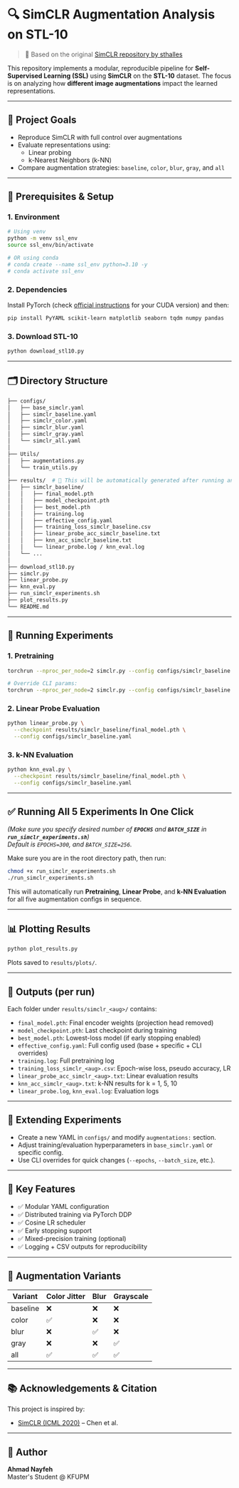 # 🔍 SimCLR Augmentation Analysis on STL-10

> 🧭 Based on the original [SimCLR repository by sthalles](https://github.com/sthalles/SimCLR/tree/master)

This repository implements a modular, reproducible pipeline for **Self-Supervised Learning (SSL)** using **SimCLR** on the **STL-10** dataset. The focus is on analyzing how **different image augmentations** impact the learned representations.

---

## 📌 Project Goals

- Reproduce SimCLR with full control over augmentations
- Evaluate representations using:
  - Linear probing
  - k-Nearest Neighbors (k-NN)
- Compare augmentation strategies: `baseline`, `color`, `blur`, `gray`, and `all`

---

## 🧰 Prerequisites & Setup

### 1. Environment

```bash
# Using venv
python -m venv ssl_env
source ssl_env/bin/activate

# OR using conda
# conda create --name ssl_env python=3.10 -y
# conda activate ssl_env
```

### 2. Dependencies

Install PyTorch (check [official instructions](https://pytorch.org/get-started/locally/) for your CUDA version) and then:

```bash
pip install PyYAML scikit-learn matplotlib seaborn tqdm numpy pandas
```

### 3. Download STL-10

```bash
python download_stl10.py
```

---

## 🗂️ Directory Structure

```bash
├── configs/
│   ├── base_simclr.yaml
│   ├── simclr_baseline.yaml
│   ├── simclr_color.yaml
│   ├── simclr_blur.yaml
│   ├── simclr_gray.yaml
│   └── simclr_all.yaml
│
├── Utils/
│   ├── augmentations.py
│   └── train_utils.py
│
├── results/  # 🔄 This will be automatically generated after running any experiment
│   ├── simclr_baseline/
│   │   ├── final_model.pth
│   │   ├── model_checkpoint.pth
│   │   ├── best_model.pth
│   │   ├── training.log
│   │   ├── effective_config.yaml
│   │   ├── training_loss_simclr_baseline.csv
│   │   ├── linear_probe_acc_simclr_baseline.txt
│   │   ├── knn_acc_simclr_baseline.txt
│   │   └── linear_probe.log / knn_eval.log
│   └── ...
│
├── download_stl10.py
├── simclr.py
├── linear_probe.py
├── knn_eval.py
├── run_simclr_experiments.sh
├── plot_results.py
└── README.md
```

---

## 🚀 Running Experiments

### 1. Pretraining

```bash
torchrun --nproc_per_node=2 simclr.py --config configs/simclr_baseline.yaml

# Override CLI params:
torchrun --nproc_per_node=2 simclr.py --config configs/simclr_baseline.yaml --epochs 5 --batch_size 128
```

### 2. Linear Probe Evaluation

```bash
python linear_probe.py \
  --checkpoint results/simclr_baseline/final_model.pth \
  --config configs/simclr_baseline.yaml
```

### 3. k-NN Evaluation

```bash
python knn_eval.py \
  --checkpoint results/simclr_baseline/final_model.pth \
  --config configs/simclr_baseline.yaml
```

---

## ✅ Running All 5 Experiments In One Click

_(Make sure you specify desired number of **`EPOCHS`** and **`BATCH_SIZE`** in **`run_simclr_experiments.sh`**)  
Default is `EPOCHS=300`, and `BATCH_SIZE=256`._

Make sure you are in the root directory path, then run:

```bash
chmod +x run_simclr_experiments.sh
./run_simclr_experiments.sh
```

This will automatically run **Pretraining**, **Linear Probe**, and **k-NN Evaluation** for all five augmentation configs in sequence.

---

## 📊 Plotting Results

```bash
python plot_results.py
```

Plots saved to `results/plots/`.

---

## 📁 Outputs (per run)

Each folder under `results/simclr_<aug>/` contains:

- `final_model.pth`: Final encoder weights (projection head removed)
- `model_checkpoint.pth`: Last checkpoint during training
- `best_model.pth`: Lowest-loss model (if early stopping enabled)
- `effective_config.yaml`: Full config used (base + specific + CLI overrides)
- `training.log`: Full pretraining log
- `training_loss_simclr_<aug>.csv`: Epoch-wise loss, pseudo accuracy, LR
- `linear_probe_acc_simclr_<aug>.txt`: Linear evaluation results
- `knn_acc_simclr_<aug>.txt`: k-NN results for k = 1, 5, 10
- `linear_probe.log`, `knn_eval.log`: Evaluation logs

---

## 🔧 Extending Experiments

- Create a new YAML in `configs/` and modify `augmentations:` section.
- Adjust training/evaluation hyperparameters in `base_simclr.yaml` or specific config.
- Use CLI overrides for quick changes (`--epochs`, `--batch_size`, etc.).

---

## 🧠 Key Features

- ✅ Modular YAML configuration
- ✅ Distributed training via PyTorch DDP
- ✅ Cosine LR scheduler
- ✅ Early stopping support
- ✅ Mixed-precision training (optional)
- ✅ Logging + CSV outputs for reproducibility

---

## 🧪 Augmentation Variants

| Variant   | Color Jitter | Blur | Grayscale |
|-----------|--------------|------|-----------|
| baseline  | ❌           | ❌   | ❌        |
| color     | ✅           | ❌   | ❌        |
| blur      | ❌           | ✅   | ❌        |
| gray      | ❌           | ❌   | ✅        |
| all       | ✅           | ✅   | ✅        |

---

## 📚 Acknowledgements & Citation

This project is inspired by:

- [SimCLR (ICML 2020)](https://arxiv.org/abs/2002.05709) – Chen et al.

---

## 👤 Author

**Ahmad Nayfeh**  
Master's Student @ KFUPM  

